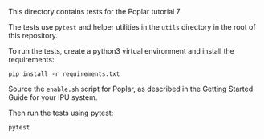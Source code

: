This directory contains tests for the Poplar tutorial 7

The tests use `pytest` and helper utilities in the `utils` directory
in the root of this repository.

To run the tests, create a python3 virtual environment and install the
requirements:

    pip install -r requirements.txt

Source the `enable.sh` script for Poplar, as described in the
Getting Started Guide for your IPU system.

Then run the tests using pytest:

    pytest
